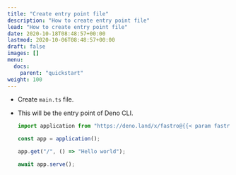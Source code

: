 ```yaml
---
title: "Create entry point file"
description: "How to create entry point file"
lead: "How to create entry point file"
date: 2020-10-18T08:48:57+00:00
lastmod: 2020-10-06T08:48:57+00:00
draft: false
images: []
menu:
  docs:
    parent: "quickstart"
weight: 100
---
```


- Create `main.ts` file.

- This will be the entry point of Deno CLI.

  ```typescript
  import application from "https://deno.land/x/fastro@{{< param fastroVersion >}}/server/mod.ts";

  const app = application();

  app.get("/", () => "Hello world");

  await app.serve();
  ```
  
